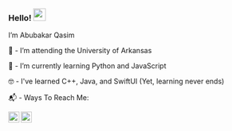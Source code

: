 ### Hello! <img src="https://media.giphy.com/media/hvRJCLFzcasrR4ia7z/giphy.gif" width="25px">
I’m Abubakar Qasim

🏫 - I’m attending the University of Arkansas 

🌱 - I’m currently learning Python and JavaScript 

🤓 - I've learned C++, Java, and SwiftUI (Yet, learning never ends)

📬 - Ways To Reach Me:

<a href="https://twitter.com/sabubakarq">
  <img align="left" alt="Abubakar Qasim | Twitter" width="22px" src="https://raw.githubusercontent.com/peterthehan/peterthehan/master/assets/twitter.svg" />
</a>
<a href="https://www.linkedin.com/in/sabubakarq//">
  <img align="left" alt="Abubakar's LinkedIn" width="22px" src="https://raw.githubusercontent.com/peterthehan/peterthehan/master/assets/linkedin.svg" />
</a>

<!---
SAbubakarQ/SAbubakarQ is a ✨ special ✨ repository because its `README.md` (this file) appears on your GitHub profile.
You can click the Preview link to take a look at your changes.
--->
